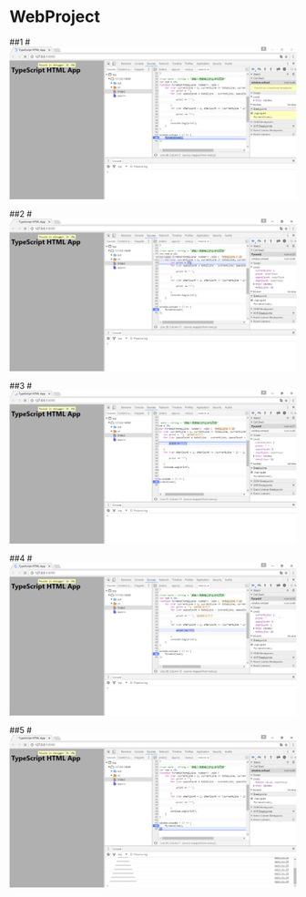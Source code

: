 # WebProject

##1
#![](https://raw.githubusercontent.com/18801266264/WebProject/master/2016_09_26_13_54.47.bmp)

##2
#![](https://raw.githubusercontent.com/18801266264/WebProject/master/2016_09_26_13_55.31.bmp)

##3
#![](https://raw.githubusercontent.com/18801266264/WebProject/master/2016_09_26_13_56.02.bmp)

##4
#![](https://raw.githubusercontent.com/18801266264/WebProject/master/2016_09_26_13_56.40.bmp)

##5
#![](https://raw.githubusercontent.com/18801266264/WebProject/master/2016_09_26_13_57.28.bmp)
